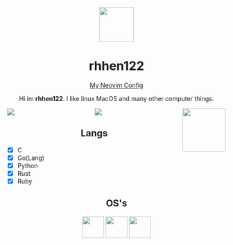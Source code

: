 <div align="center">
<img src="https://avatars.githubusercontent.com/u/195695145?v=4" height="80">
<h1>rhhen122</h1>
<a href="https://github.com/rhhen122/rhhenvim">My Neovim Config</a>
<p>Hi im <b>rhhen122</b>. I like linux MacOS and many other computer things.</p>

<img src="https://github-readme-stats.vercel.app/api?username=rhhen122&show_icons=true&theme=gruvbox" align="left">
<img src="https://github-readme-stats.vercel.app/api/top-langs/?username=rhhen122&show_icons=true&theme=gruvbox">
<img src="https://upload.wikimedia.org/wikipedia/commons/thumb/1/18/C_Programming_Language.svg/1200px-C_Programming_Language.svg.png" align="right" height="100">

###
<h2>Langs</h2>
<div align="left">
  
- [x] C
- [x] Go(Lang)
- [x] Python
- [x] Rust
- [x] Ruby
</div>

###
<h2>OS's</h2>
<img height="50" src="https://upload.wikimedia.org/wikipedia/commons/thumb/3/3f/Linux_Mint_logo_without_wordmark.svg/1200px-Linux_Mint_logo_without_wordmark.svg.png">
<img height="50" src="https://www.freebsd.org/images/banner-red.png">
<img height="50" src="https://gitlab.archlinux.org/uploads/-/system/group/avatar/23/iconfinder_archlinux_386451.png">
